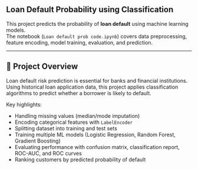 ## Loan Default Probability using Classification

This project predicts the probability of **loan default** using machine learning models.  
The notebook (`Loan default prob code.ipynb`) covers data preprocessing, feature encoding, model training, evaluation, and prediction.

---

## 📌 Project Overview
Loan default risk prediction is essential for banks and financial institutions. Using historical loan application data, this project applies classification algorithms to predict whether a borrower is likely to default.  

Key highlights:
- Handling missing values (median/mode imputation)  
- Encoding categorical features with `LabelEncoder`  
- Splitting dataset into training and test sets  
- Training multiple ML models (Logistic Regression, Random Forest, Gradient Boosting)  
- Evaluating performance with confusion matrix, classification report, ROC-AUC, and ROC curves  
- Ranking customers by predicted probability of default  


